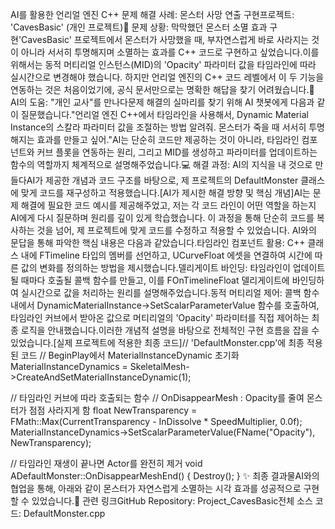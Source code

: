 AI를 활용한 언리얼 엔진 C++ 문제 해결 사례: 몬스터 사망 연출 구현프로젝트: 'CavesBasic' (개인 프로젝트)🎯 문제 상황: 막막했던 몬스터 소멸 효과 구현'CavesBasic' 프로젝트에서 몬스터가 사망했을 때, 부자연스럽게 바로 사라지는 것이 아니라 서서히 투명해지며 소멸하는 효과를 C++ 코드로 구현하고 싶었습니다.이를 위해서는 동적 머티리얼 인스턴스(MID)의 'Opacity' 파라미터 값을 타임라인에 따라 실시간으로 변경해야 했습니다. 하지만 언리얼 엔진의 C++ 코드 레벨에서 이 두 기능을 연동하는 것은 처음이었기에, 공식 문서만으로는 명확한 해답을 찾기 어려웠습니다.💬 AI의 도움: "개인 교사"를 만나다문제 해결의 실마리를 찾기 위해 AI 챗봇에게 다음과 같이 질문했습니다."언리얼 엔진 C++에서 타임라인을 사용해서, Dynamic Material Instance의 스칼라 파라미터 값을 조절하는 방법 알려줘. 몬스터가 죽을 때 서서히 투명해지는 효과를 만들고 싶어."AI는 단순히 코드만 제공하는 것이 아니라, 타임라인 컴포넌트와 커브 플롯을 연동하는 원리, 그리고 MID를 생성하고 파라미터를 업데이트하는 함수의 역할까지 체계적으로 설명해주었습니다.💻 해결 과정: AI의 지식을 내 것으로 만들다AI가 제공한 개념과 코드 구조를 바탕으로, 제 프로젝트의 DefaultMonster 클래스에 맞게 코드를 재구성하고 적용했습니다.[AI가 제시한 해결 방향 및 핵심 개념]AI는 문제 해결에 필요한 코드 예시를 제공해주었고, 저는 각 코드 라인이 어떤 역할을 하는지 AI에게 다시 질문하며 원리를 깊이 있게 학습했습니다. 이 과정을 통해 단순히 코드를 복사하는 것을 넘어, 제 프로젝트에 맞게 코드를 수정하고 적용할 수 있었습니다. AI와의 문답을 통해 파악한 핵심 내용은 다음과 같았습니다.타임라인 컴포넌트 활용: C++ 클래스 내에 FTimeline 타입의 멤버를 선언하고, UCurveFloat 에셋을 연결하여 시간에 따른 값의 변화를 정의하는 방법을 제시했습니다.델리게이트 바인딩: 타임라인이 업데이트될 때마다 호출될 콜백 함수를 만들고, 이를 FOnTimelineFloat 델리게이트에 바인딩하여 실시간으로 값을 처리하는 원리를 설명해주었습니다.동적 머티리얼 제어: 콜백 함수 내에서 DynamicMaterialInstance->SetScalarParameterValue 함수를 호출하여, 타임라인 커브에서 받아온 값으로 머티리얼의 'Opacity' 파라미터를 직접 제어하는 최종 로직을 안내했습니다.이러한 개념적 설명을 바탕으로 전체적인 구현 흐름을 잡을 수 있었습니다.[실제 프로젝트에 적용한 최종 코드]// 'DefaultMonster.cpp'에 최종 적용된 코드
// BeginPlay에서 MaterialInstanceDynamic 초기화
MaterialInstanceDynamics = SkeletalMesh->CreateAndSetMaterialInstanceDynamic(1);

// 타임라인 커브에 따라 호출되는 함수
// OnDisappearMesh : Opacity를 줄여 몬스터가 점점 사라지게 함
float NewTransparency = FMath::Max(CurrentTransparency - InDissolve * SpeedMultiplier, 0.0f);
MaterialInstanceDynamics->SetScalarParameterValue(FName("Opacity"), NewTransparency);

// 타임라인 재생이 끝나면 Actor를 완전히 제거
void ADefaultMonster::OnDisappearMeshEnd() { Destroy(); }
✨ 최종 결과물AI와의 협업을 통해, 아래와 같이 몬스터가 자연스럽게 소멸하는 시각 효과를 성공적으로 구현할 수 있었습니다.🔗 관련 링크GitHub Repository: Project_CavesBasic전체 소스 코드: DefaultMonster.cpp
